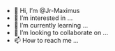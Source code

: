 - 👋 Hi, I’m @Jr-Maximus
- 👀 I’m interested in ...
- 🌱 I’m currently learning ...
- 💞️ I’m looking to collaborate on ...
- 📫 How to reach me ...

<!---
Jr-Maximus/Jr-Maximus is a ✨ special ✨ repository because its `README.md` (this file) appears on your GitHub profile.
You can click the Preview link to take a look at your changes.
--->
